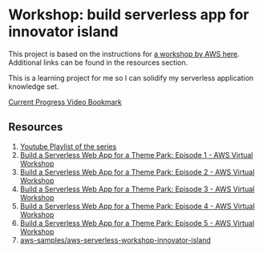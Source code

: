 # Workshop: build serverless app for innovator island
This project is based on the instructions for [a workshop by AWS here](https://s12d.com/islandworkshop). Additional links can be found in the resources section.

This is a learning project for me so I can solidify my serverless application knowledge set.

[Current Progress Video Bookmark](https://youtu.be/EhgOoFbCID0?t=1306)


## Resources
1. [Youtube Playlist of the series](https://www.youtube.com/watch?v=GhZpSYQ6F9M&list=PL5bUlblGfe0LpQv23EVaUmeWkD7ZddnAw)
1. [Build a Serverless Web App for a Theme Park: Episode 1 - AWS Virtual Workshop](https://youtu.be/GhZpSYQ6F9M)
1. [Build a Serverless Web App for a Theme Park: Episode 2 - AWS Virtual Workshop](https://youtu.be/EhgOoFbCID0)
1. [Build a Serverless Web App for a Theme Park: Episode 3 - AWS Virtual Workshop](https://youtu.be/aNgmgZjzNr4)
1. [Build a Serverless Web App for a Theme Park: Episode 4 - AWS Virtual Workshop](https://youtu.be/G1Hukehp52Q)
1. [Build a Serverless Web App for a Theme Park: Episode 5 - AWS Virtual Workshop](https://youtu.be/FOwoq6uEcJw)
1. [aws-samples/aws-serverless-workshop-innovator-island](https://github.com/aws-samples/aws-serverless-workshop-innovator-island)
